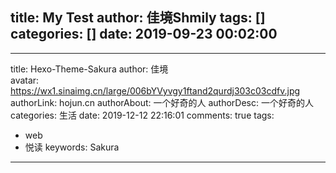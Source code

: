 title: My Test
author: 佳境Shmily
tags: []
categories: []
date: 2019-09-23 00:02:00
---
---
title: Hexo-Theme-Sakura
author: 佳境  
avatar: https://wx1.sinaimg.cn/large/006bYVyvgy1ftand2qurdj303c03cdfv.jpg
authorLink: hojun.cn
authorAbout: 一个好奇的人
authorDesc: 一个好奇的人
categories: 生活 
date: 2019-12-12 22:16:01
comments: true
tags: 
 - web
 - 悦读
keywords: Sakura
---